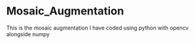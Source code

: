 # Mosaic_Augmentation

This is the mosaic augmentation I have coded using python with opencv alongside numpy